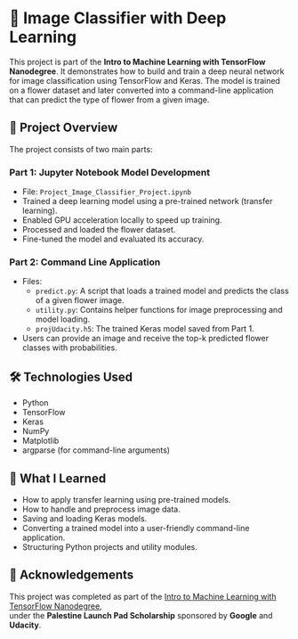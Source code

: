 # 🌸 Image Classifier with Deep Learning

This project is part of the **Intro to Machine Learning with TensorFlow Nanodegree**. It demonstrates how to build and train a deep neural network for image classification using TensorFlow and Keras. The model is trained on a flower dataset and later converted into a command-line application that can predict the type of flower from a given image.

## 🚀 Project Overview

The project consists of two main parts:

### Part 1: Jupyter Notebook Model Development
- File: `Project_Image_Classifier_Project.ipynb`
- Trained a deep learning model using a pre-trained network (transfer learning).
- Enabled GPU acceleration locally to speed up training.
- Processed and loaded the flower dataset.
- Fine-tuned the model and evaluated its accuracy.

### Part 2: Command Line Application
- Files:
  - `predict.py`: A script that loads a trained model and predicts the class of a given flower image.
  - `utility.py`: Contains helper functions for image preprocessing and model loading.
  - `projUdacity.h5`: The trained Keras model saved from Part 1.
- Users can provide an image and receive the top-k predicted flower classes with probabilities.

## 🛠️ Technologies Used
- Python
- TensorFlow
- Keras
- NumPy
- Matplotlib
- argparse (for command-line arguments)

## 🧠 What I Learned

- How to apply transfer learning using pre-trained models.
- How to handle and preprocess image data.
- Saving and loading Keras models.
- Converting a trained model into a user-friendly command-line application.
- Structuring Python projects and utility modules.

## 📄 Acknowledgements

This project was completed as part of the [Intro to Machine Learning with TensorFlow Nanodegree](https://www.udacity.com/course/intro-to-machine-learning-with-tensorflow--ud187),  
under the **Palestine Launch Pad Scholarship** sponsored by **Google** and **Udacity**.

